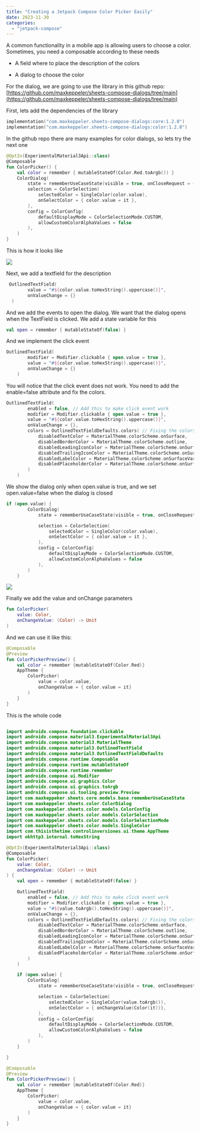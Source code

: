 ```yaml
---
title: "Creating a Jetpack Compose Color Picker Easily"
date: 2023-11-30
categories: 
  - "jetpack-compose"
---
```


A common functionality in a mobile app is allowing users to choose a color. Sometimes, you need a composable according to these needs

- A field where to place the description of the colors

- A dialog to choose the color

For the dialog, we are going to use the library in this github repo:  
[https://github.com/maxkeppeler/sheets-compose-dialogs/tree/main](https://github.com/maxkeppeler/sheets-compose-dialogs/tree/main)

First, lets add the dependencies of the library

```kotlin
implementation("com.maxkeppeler.sheets-compose-dialogs:core:1.2.0")
implementation("com.maxkeppeler.sheets-compose-dialogs:color:1.2.0")
```

In the github repo there are many examples for color dialogs, so lets try the next one

```kotlin
@OptIn(ExperimentalMaterial3Api::class)
@Composable
fun ColorPicker() {
    val color = remember { mutableStateOf(Color.Red.toArgb()) }
    ColorDialog(
        state = rememberUseCaseState(visible = true, onCloseRequest = { }),
        selection = ColorSelection(
            selectedColor = SingleColor(color.value),
            onSelectColor = { color.value = it },
        ),
        config = ColorConfig(
            defaultDisplayMode = ColorSelectionMode.CUSTOM,
            allowCustomColorAlphaValues = false
        ),
    )
}
```

This is how it looks like

![](images/Peek-2023-11-30-09-37.gif)

Next, we add a textfield for the description

```kotlin
 OutlinedTextField(
        value = "#${color.value.toHexString().uppercase()}",
        onValueChange = {}
  )
```

And we add the events to open the dialog. We want that the dialog opens when the TextField is clicked. We add a state variable for this

```kotlin
val open = remember { mutableStateOf(false) }
```

And we implement the click event

```kotlin
OutlinedTextField(
        modifier = Modifier.clickable { open.value = true },
        value = "#${color.value.toHexString().uppercase()}",
        onValueChange = {}
    )
```

You will notice that the click event does not work. You need to add the enable=false attribute and fix the colors.

```kotlin
OutlinedTextField(
        enabled = false, // Add this to make click event work
        modifier = Modifier.clickable { open.value = true },
        value = "#${color.value.toHexString().uppercase()}",
        onValueChange = {},
        colors = OutlinedTextFieldDefaults.colors( // Fixing the colors
            disabledTextColor = MaterialTheme.colorScheme.onSurface,
            disabledBorderColor = MaterialTheme.colorScheme.outline,
            disabledLeadingIconColor = MaterialTheme.colorScheme.onSurfaceVariant,
            disabledTrailingIconColor = MaterialTheme.colorScheme.onSurfaceVariant,
            disabledLabelColor = MaterialTheme.colorScheme.onSurfaceVariant,
            disabledPlaceholderColor = MaterialTheme.colorScheme.onSurfaceVariant,
        )
    )
```

We show the dialog only when open.value is true, and we set open.value=false when the dialog is closed

```kotlin
if (open.value) {
        ColorDialog(
            state = rememberUseCaseState(visible = true, onCloseRequest = { open.value = false }),

            selection = ColorSelection(
                selectedColor = SingleColor(color.value),
                onSelectColor = { color.value = it },
            ),
            config = ColorConfig(
                defaultDisplayMode = ColorSelectionMode.CUSTOM,
                allowCustomColorAlphaValues = false
            ),
        ) 
    }
```

![](images/Peek-2023-11-30-09-37-1.gif)

Finally we add the value and onChange parameters

```kotlin
fun ColorPicker(
    value: Color,
    onChangeValue: (Color) -> Unit
)
```

And we can use it like this:

```kotlin
@Composable
@Preview
fun ColorPickerPreview() {
    val color = remember {mutableStateOf(Color.Red)}
    AppTheme {
        ColorPicker(
            value = color.value,
            onChangeValue = { color.value = it}
        )
    }
}
```

This is the whole code

```kotlin

import androidx.compose.foundation.clickable
import androidx.compose.material3.ExperimentalMaterial3Api
import androidx.compose.material3.MaterialTheme
import androidx.compose.material3.OutlinedTextField
import androidx.compose.material3.OutlinedTextFieldDefaults
import androidx.compose.runtime.Composable
import androidx.compose.runtime.mutableStateOf
import androidx.compose.runtime.remember
import androidx.compose.ui.Modifier
import androidx.compose.ui.graphics.Color
import androidx.compose.ui.graphics.toArgb
import androidx.compose.ui.tooling.preview.Preview
import com.maxkeppeker.sheets.core.models.base.rememberUseCaseState
import com.maxkeppeler.sheets.color.ColorDialog
import com.maxkeppeler.sheets.color.models.ColorConfig
import com.maxkeppeler.sheets.color.models.ColorSelection
import com.maxkeppeler.sheets.color.models.ColorSelectionMode
import com.maxkeppeler.sheets.color.models.SingleColor
import com.thisisthetime.controlinversiones.ui.theme.AppTheme
import okhttp3.internal.toHexString

@OptIn(ExperimentalMaterial3Api::class)
@Composable
fun ColorPicker(
    value: Color,
    onChangeValue: (Color) -> Unit
) {
    val open = remember { mutableStateOf(false) }

    OutlinedTextField(
        enabled = false, // Add this to make click event work
        modifier = Modifier.clickable { open.value = true },
        value = "#${value.toArgb().toHexString().uppercase()}",
        onValueChange = {},
        colors = OutlinedTextFieldDefaults.colors( // Fixing the colors
            disabledTextColor = MaterialTheme.colorScheme.onSurface,
            disabledBorderColor = MaterialTheme.colorScheme.outline,
            disabledLeadingIconColor = MaterialTheme.colorScheme.onSurfaceVariant,
            disabledTrailingIconColor = MaterialTheme.colorScheme.onSurfaceVariant,
            disabledLabelColor = MaterialTheme.colorScheme.onSurfaceVariant,
            disabledPlaceholderColor = MaterialTheme.colorScheme.onSurfaceVariant,
        )
    )

    if (open.value) {
        ColorDialog(
            state = rememberUseCaseState(visible = true, onCloseRequest = { open.value = false }),

            selection = ColorSelection(
                selectedColor = SingleColor(value.toArgb()),
                onSelectColor = { onChangeValue(Color(it))},
            ),
            config = ColorConfig(
                defaultDisplayMode = ColorSelectionMode.CUSTOM,
                allowCustomColorAlphaValues = false
            ),
        )
    }

}

@Composable
@Preview
fun ColorPickerPreview() {
    val color = remember {mutableStateOf(Color.Red)}
    AppTheme {
        ColorPicker(
            value = color.value,
            onChangeValue = { color.value = it}
        )
    }
}

```

